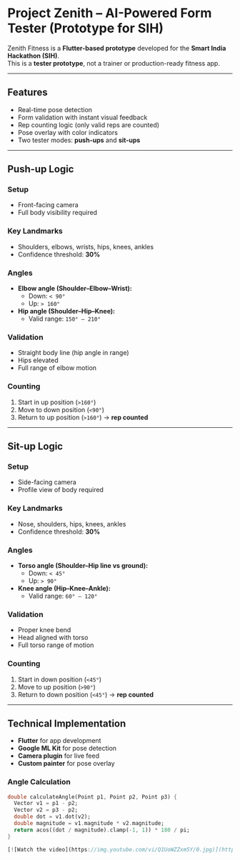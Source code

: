 # Project Zenith – AI-Powered Form Tester (Prototype for SIH)

Zenith Fitness is a **Flutter-based prototype** developed for the **Smart India Hackathon (SIH)**.  
This is a **tester prototype**, not a trainer or production-ready fitness app.

---

## Features
- Real-time pose detection  
- Form validation with instant visual feedback  
- Rep counting logic (only valid reps are counted)  
- Pose overlay with color indicators  
- Two tester modes: **push-ups** and **sit-ups**

---

## Push-up Logic

### Setup
- Front-facing camera  
- Full body visibility required  

### Key Landmarks
- Shoulders, elbows, wrists, hips, knees, ankles  
- Confidence threshold: **30%**

### Angles
- **Elbow angle (Shoulder–Elbow–Wrist):**  
  - Down: `< 90°`  
  - Up: `> 160°`  
- **Hip angle (Shoulder–Hip–Knee):**  
  - Valid range: `150° – 210°`

### Validation
- Straight body line (hip angle in range)  
- Hips elevated  
- Full range of elbow motion  

### Counting
1. Start in up position (`>160°`)  
2. Move to down position (`<90°`)  
3. Return to up position (`>160°`) → **rep counted**

---

## Sit-up Logic

### Setup
- Side-facing camera  
- Profile view of body required  

### Key Landmarks
- Nose, shoulders, hips, knees, ankles  
- Confidence threshold: **30%**

### Angles
- **Torso angle (Shoulder–Hip line vs ground):**  
  - Down: `< 45°`  
  - Up: `> 90°`  
- **Knee angle (Hip–Knee–Ankle):**  
  - Valid range: `60° – 120°`

### Validation
- Proper knee bend  
- Head aligned with torso  
- Full torso range of motion  

### Counting
1. Start in down position (`<45°`)  
2. Move to up position (`>90°`)  
3. Return to down position (`<45°`) → **rep counted**

---

## Technical Implementation
- **Flutter** for app development  
- **Google ML Kit** for pose detection  
- **Camera plugin** for live feed  
- **Custom painter** for pose overlay  

### Angle Calculation
```dart
double calculateAngle(Point p1, Point p2, Point p3) {
  Vector v1 = p1 - p2;
  Vector v2 = p3 - p2;
  double dot = v1.dot(v2);
  double magnitude = v1.magnitude * v2.magnitude;
  return acos((dot / magnitude).clamp(-1, 1)) * 180 / pi;
}

[![Watch the video](https://img.youtube.com/vi/Q1UoWZZxm5Y/0.jpg)](https://www.youtube.com/shorts/Q1UoWZZxm5Y)
